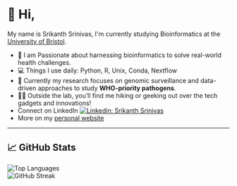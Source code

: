 # 👋 Hi, 

My name is Srikanth Srinivas, I'm currently studying Bioinformatics at the [University of Bristol](https://www.bristol.ac.uk/studypostgraduate/taught/msc-bioinformatics/).  

- 🔬 I am Passionate about harnessing bioinformatics to solve real-world health challenges.  
- 💻 Things I use daily: Python, R, Unix, Conda, Nextflow  
- 🧬 Currently my research focuses on genomic surveillance and data-driven approaches to study **WHO-priority pathogens**.  
- 🧗‍♂️ Outside the lab, you’ll find me hiking or geeking out over the tech gadgets and innovations!  
- Connect on LinkedIn [![Linkedin: Srikanth Srinivas](https://img.shields.io/badge/-SrikanthSrinivas-blue?style=flat-square&logo=Linkedin&logoColor=white&link=https://www.linkedin.com/in/srikanthsrinivas27)](https://www.linkedin.com/in/srikanthsrinivas27)  
- More on my [personal website](https://srikanth-srinvas.github.io/)
---

## 📈 GitHub Stats  

![Top Languages](https://github-readme-stats.vercel.app/api/top-langs/?username=srikanth-srinvas&layout=compact&theme=radical)  
![GitHub Streak](https://streak-stats.demolab.com/?user=srikanth-srinvas&theme=radical)  